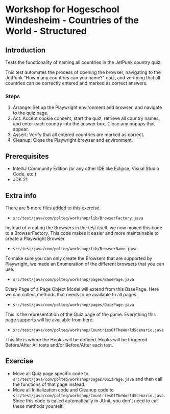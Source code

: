 # Workshop for Hogeschool Windesheim - Countries of the World - Structured

## Introduction
Tests the functionality of naming all countries in the JetPunk country quiz.

This test automates the process of opening the browser, navigating to the JetPunk
"How many countries can you name?" quiz, and verifying that all countries can be
correctly entered and marked as correct answers.

### Steps
1. Arrange: Set up the Playwright environment and browser, and navigate to the quiz page.
2. Act: Accept cookie consent, start the quiz, retrieve all country names, and enter each country into the answer box. Close any popups that appear.
3. Assert: Verify that all entered countries are marked as correct.
4. Cleanup: Close the Playwright browser and environment.

## Prerequisites
* IntelliJ Community Edition (or any other IDE like Eclipse, Visual Studio Code, etc.)
* JDK 21

## Extra info
There are 5 more files added to this exercise.
* `src/test/java/com/polteq/workshop/lib/BrowserFactory.java`

Instead of creating the Browsers in the test itself, we now moved this code to a BrowserFactory.
This code makes it easier and more maintainable to create a Playwright Browser

* `src/test/java/com/polteq/workshop/lib/BrowserName.java`

To make sure you can only create the Browsers that are supported by Playwright, we made an Enumeration of the different browsers that you can use.

* `src/test/java/com/polteq/workshop/pages/BasePage.java`

Every Page of a Page Object Model will extend from this BasePage. Here we can collect methods that needs to be available to all pages.

* `src/test/java/com/polteq/workshop/pages/QuizPage.java`

This is the representation of the Quiz page of the game. Everything this page supports will be available from here.

* `src/test/java/com/polteq/workshop/CountriesOfTheWorldScenario.java`

This file is where the Hooks will be defined. Hooks will be triggered Before/After All tests and/or Before/After each test.

## Exercise
* Move all Quiz page specific code to `src/test/java/com/polteq/workshop/pages/QuizPage.java` and then call the functions of that page instead.
* Move all Initialization code and Cleanup code to `src/test/java/com/polteq/workshop/CountriesOfTheWorldScenario.java`.
Since this code is called automatically in JUnit, you don't need to call these methods yourself.